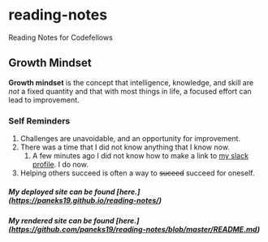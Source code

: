 # reading-notes
Reading Notes for Codefellows

## Growth Mindset
**Growth mindset** is the concept that intelligence, knowledge, and skill are *not* a fixed quantity and that with most things in life, a focused effort can lead to improvement.

### Self Reminders
1. Challenges are unavoidable, and an opportunity for improvement.
2. There was a time that I did not know anything that I know now.
   1. A few minutes ago I did not know how to make a link to [my slack profile](https://app.slack.com/client/T039KG69K/G01985S2L9M/user_profile/U01AURZ67QB). I do now.
3. Helping others succeed is often a way to ~~suceed~~ succeed for oneself.






##### My deployed site can be found [here.] (https://paneks19.github.io/reading-notes/)

##### My rendered site can be found [here.] (https://github.com/paneks19/reading-notes/blob/master/README.md)
